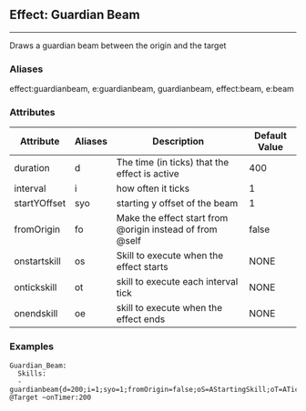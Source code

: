 ## Effect: Guardian Beam
----
Draws a guardian beam between the origin and the target

### Aliases
effect:guardianbeam, e:guardianbeam, guardianbeam, effect:beam, e:beam

### Attributes

| Attribute | Aliases |	Description | Default Value |
|-----------|---------|-------------|---------------|
| duration  | d       | The time (in ticks) that the effect is active | 400 |
| interval  | i       | how often it ticks | 1      |
| startYOffset | syo  | starting y offset of the beam | 1 |
| fromOrigin | fo     | Make the effect start from @origin instead of from @self | false |
| onstartskill | os | Skill to execute when the effect starts | NONE |
| ontickskill | ot | skill to execute each interval tick | NONE |
| onendskill | oe | skill to execute when the effect ends | NONE |

### Examples

    Guardian_Beam:
      Skills:
      - guardianbeam{d=200;i=1;syo=1;fromOrigin=false;oS=AStartingSkill;oT=ATickingSkill;oE=AEndingSkill} @Target ~onTimer:200